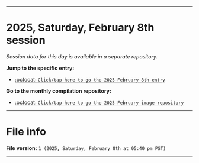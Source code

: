 
***

# 2025, Saturday, February 8th session

_Session data for this day is available in a separate repository._

**Jump to the specific entry:**

- [:octocat: `Click/tap here to go the 2025 February 8th entry`](https://github.com/seanpm2001/SeansLifeArchive_Images_MotorWorld_CarFactory_Y2025_V2/tree/SeansLifeArchive_Images_MotorWorld_CarFactory_Y2025_V2_Main-dev/2025/02_February/08/)

**Go to the monthly compilation repository:**

- [:octocat: `Click/tap here to go the 2025 February image repository`](https://github.com/seanpm2001/SeansLifeArchive_Images_MotorWorld_CarFactory_Y2025_V2/)

***

# File info

**File version:** `1 (2025, Saturday, February 8th at 05:40 pm PST)`

***
